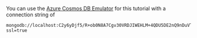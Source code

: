 You can use the [Azure Cosmos DB Emulator](/cosmos-db/local-emulator) for this 
tutorial with a connection string of   

    mongodb://localhost:C2y6yDjf5/R+ob0N8A7Cgv30VRDJIWEHLM+4QDU5DE2nQ9nDuVTqobD4b8mGGyPMbIZnqyMsEcaGQy67XIw/Jw==@localhost:10255/admin?ssl=true

<!-- Not Available [Try Azure Cosmos DB](https://azure.microsoft.com/try/cosmosdb/)-->
<!--Update_Description: wording update -->
<!--ms.date: 12/25/2017-->